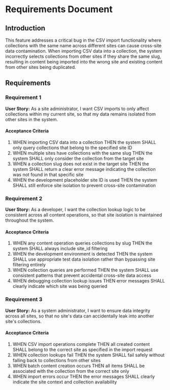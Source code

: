 # Requirements Document

## Introduction

This feature addresses a critical bug in the CSV import functionality where collections with the same name across different sites can cause cross-site data contamination. When importing CSV data into a collection, the system incorrectly selects collections from other sites if they share the same slug, resulting in content being imported into the wrong site and existing content from other sites being duplicated.

## Requirements

### Requirement 1

**User Story:** As a site administrator, I want CSV imports to only affect collections within my current site, so that my data remains isolated from other sites in the system.

#### Acceptance Criteria

1. WHEN importing CSV data into a collection THEN the system SHALL only query collections that belong to the specified site ID
2. WHEN multiple sites have collections with the same slug THEN the system SHALL only consider the collection from the target site
3. WHEN a collection slug does not exist in the target site THEN the system SHALL return a clear error message indicating the collection was not found in that specific site
4. WHEN the development placeholder site ID is used THEN the system SHALL still enforce site isolation to prevent cross-site contamination

### Requirement 2

**User Story:** As a developer, I want the collection lookup logic to be consistent across all content operations, so that site isolation is maintained throughout the system.

#### Acceptance Criteria

1. WHEN any content operation queries collections by slug THEN the system SHALL always include site_id filtering
2. WHEN the development environment is detected THEN the system SHALL use appropriate test data isolation rather than bypassing site filtering entirely
3. WHEN collection queries are performed THEN the system SHALL use consistent patterns that prevent accidental cross-site data access
4. WHEN debugging collection lookup issues THEN error messages SHALL clearly indicate which site was being queried

### Requirement 3

**User Story:** As a system administrator, I want to ensure data integrity across all sites, so that no site's data can accidentally leak into another site's collections.

#### Acceptance Criteria

1. WHEN CSV import operations complete THEN all created content SHALL belong to the correct site as specified in the import request
2. WHEN collection lookups fail THEN the system SHALL fail safely without falling back to collections from other sites
3. WHEN batch content creation occurs THEN all items SHALL be associated with the collection from the correct site only
4. WHEN import errors occur THEN the error messages SHALL clearly indicate the site context and collection availability